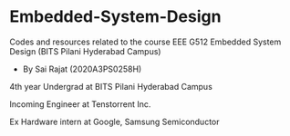 # Embedded-System-Design
Codes and resources related to the course EEE G512 Embedded System Design (BITS Pilani Hyderabad Campus)

- By Sai Rajat (2020A3PS0258H)

4th year Undergrad at BITS Pilani Hyderabad Campus

Incoming Engineer at Tenstorrent Inc.

Ex Hardware intern at Google, Samsung Semiconductor
